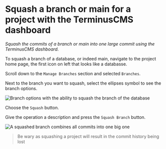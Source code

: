 # Squash a branch or main for a project with the TerminusCMS dashboard

*Squash the commits of a branch or main into one large commit using the TerminusCMS dashboard.*

To squash a branch of a database, or indeed main, navigate to the project home page, the first icon on left that looks like a databasse.

Scroll down to the `Manage Branches` section and selected `Branches`.

Next to the branch you want to squash, select the ellipses symbol to see the branch options.

<img src="https://assets.terminusdb.com/docs/branch-options.png" alt="Branch options with the ability to squash the branch of the database">

Choose the `Squash` button.

Give the operation a description and press the `Squash Branch` button.

<img src="https://assets.terminusdb.com/docs/squashed-branch.png" alt="A squashed branch combines all commits into one big one">

> Be wary as squashing a project will result in the commit history being lost
